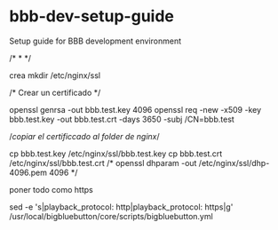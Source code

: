 # bbb-dev-setup-guide
Setup guide for BBB development environment


/*
*
*/

crea 
mkdir /etc/nginx/ssl

/* Crear un certificado */

openssl genrsa -out bbb.test.key 4096
openssl req -new -x509 -key bbb.test.key -out bbb.test.crt -days 3650 -subj /CN=bbb.test

/*copiar el certificcado al folder de nginx*/

cp bbb.test.key  /etc/nginx/ssl/bbb.test.key
cp bbb.test.crt  /etc/nginx/ssl/bbb.test.crt
/* openssl dhparam -out /etc/nginx/ssl/dhp-4096.pem 4096 */


poner todo como https


sed -e 's|playback_protocol: http|playback_protocol: https|g' /usr/local/bigbluebutton/core/scripts/bigbluebutton.yml








